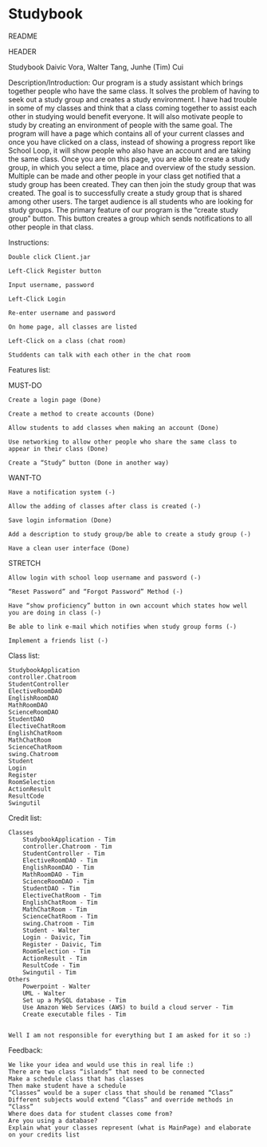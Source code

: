 # Studybook
README

HEADER

Studybook
Daivic Vora, Walter Tang, Junhe (Tim) Cui



Description/Introduction: 
Our program is a study assistant which brings together people who have the same class. It solves the problem of having to seek out a study group and creates a study environment. I have had trouble in some of my classes and think that a class coming together to assist each other in studying would benefit everyone. It will also motivate people to study by creating an environment of people with the same goal. The program will have a page which contains all of your current classes and once you have clicked on a class, instead of showing a progress report like School Loop, it will show people who also have an account and are taking the same class. Once you are on this page, you are able to create a study group, in which you select a time, place and overview of the study session. Multiple can be made and other people in your class get notified that a study group has been created. They can then join the study group that was created. The goal is to successfully create a study group that is shared among other users. The target audience is all students who are looking for study groups. The primary feature of our program is the “create study group” button. This button creates a group which sends notifications to all other people in that class.


Instructions: 

	Double click Client.jar

	Left-Click Register button

	Input username, password

	Left-Click Login

	Re-enter username and password

	On home page, all classes are listed

	Left-Click on a class (chat room)

	Studdents can talk with each other in the chat room




Features list: 

MUST-DO

	Create a login page (Done)

	Create a method to create accounts (Done)

	Allow students to add classes when making an account (Done)

	Use networking to allow other people who share the same class to appear in their class (Done)

	Create a “Study” button (Done in another way)


WANT-TO

	Have a notification system (-)

	Allow the adding of classes after class is created (-)

	Save login information (Done)

	Add a description to study group/be able to create a study group (-)

	Have a clean user interface (Done)


STRETCH

	Allow login with school loop username and password (-)

	“Reset Password” and “Forgot Password” Method (-)

	Have “show proficiency” button in own account which states how well you are doing in class (-)

	Be able to link e-mail which notifies when study group forms (-)

	Implement a friends list (-)



Class list: 

	StudybookApplication
	controller.Chatroom
	StudentController
	ElectiveRoomDAO
	EnglishRoomDAO
	MathRoomDAO
	ScienceRoomDAO
	StudentDAO
	ElectiveChatRoom
	EnglishChatRoom
	MathChatRoom
	ScienceChatRoom
	swing.Chatroom
	Student
	Login
	Register
	RoomSelection
	ActionResult
	ResultCode
	Swingutil



Credit list:

	Classes
		StudybookApplication - Tim
		controller.Chatroom - Tim
		StudentController - Tim
		ElectiveRoomDAO - Tim
		EnglishRoomDAO - Tim
		MathRoomDAO - Tim
		ScienceRoomDAO - Tim
		StudentDAO - Tim
		ElectiveChatRoom - Tim
		EnglishChatRoom - Tim
		MathChatRoom - Tim
		ScienceChatRoom - Tim
		swing.Chatroom - Tim
		Student - Walter
		Login - Daivic, Tim
		Register - Daivic, Tim
		RoomSelection - Tim
		ActionResult - Tim
		ResultCode - Tim
		Swingutil - Tim
	Others
		Powerpoint - Walter
		UML - Walter
		Set up a MySQL database - Tim
		Use Amazon Web Services (AWS) to build a cloud server - Tim
		Create executable files - Tim
		
	
	Well I am not responsible for everything but I am asked for it so :)

Feedback:

	We like your idea and would use this in real life :)
	There are two class “islands” that need to be connected
	Make a schedule class that has classes
	Then make student have a schedule
	“Classes” would be a super class that should be renamed “Class”
	Different subjects would extend “Class” and override methods in “Class”
	Where does data for student classes come from?
	Are you using a database?
	Explain what your classes represent (what is MainPage) and elaborate on your credits list


